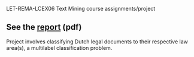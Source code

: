 LET-REMA-LCEX06 Text Mining course assignments/project

## See the [report](https://github.com/gzuidhof/text-mining/raw/master/textmining-report.pdf) (pdf)

Project involves classifying Dutch legal documents to their respective law area(s), a multilabel classification problem.
